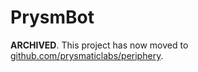 # PrysmBot

**ARCHIVED**. This project has now moved to [github.com/prysmaticlabs/periphery](https://github.com/prysmaticlabs/periphery).
